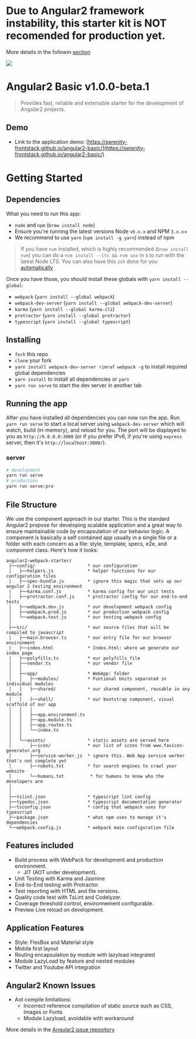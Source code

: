 # Due to Angular2 framework instability, this starter kit is NOT recomended for production yet.

More details in the followin [section](#known-issues)

![](./docs/angular2-basic-logo.png)

# Angular2 Basic v1.0.0-beta.1 

> Provides fast, reliable and extensible starter for the development of Angular2 projects.

## Demo 

* Link to the application demo:  [https://serenity-frontstack.github.io/angular2-basic/](https://serenity-frontstack.github.io/angular2-basic/) 

# Getting Started

## Dependencies
What you need to run this app:
* `node` and `npm` (`brew install node`)
* Ensure you're running the latest versions Node `v6.x.x` and NPM `3.x.x`+
* We recommend to use `yarn` (`npm install -g yarn`) instead of npm

> If you have `nvm` installed, which is highly recommended (`brew install nvm`) you can do a `nvm install --lts && nvm use` in `$` to run with the latest Node LTS. You can also have this `zsh` done for you [automatically](https://github.com/creationix/nvm#calling-nvm-use-automatically-in-a-directory-with-a-nvmrc-file) 

Once you have those, you should install these globals with `yarn install --global`:
* `webpack` (`yarn install --global webpack`)
* `webpack-dev-server` (`yarn install --global webpack-dev-server`)
* `karma` (`yarn install --global karma-cli`)
* `protractor` (`yarn install --global protractor`)
* `typescript` (`yarn install --global typescript`)

## Installing
* `fork` this repo
* `clone` your fork
* `yarn install webpack-dev-server rimraf webpack -g` to install required global dependencies
* `yarn install` to install all dependencies or `yarn`
* `yarn run serve` to start the dev server in another tab

## Running the app
After you have installed all dependencies you can now run the app. Run `yarn run serve` to start a local server using `webpack-dev-server` which will watch, build (in-memory), and reload for you. The port will be displayed to you as `http://0.0.0.0:3000` (or if you prefer IPv6, if you're using `express` server, then it's `http://localhost:3000/`).

### server
```bash
# development
yarn run serve
# production
yarn run serve:pro
```

## File Structure

We use the component approach in our starter. This is the standard Angular2 propose for developing scalable application and a great way to ensure maintainable code by encapsulation of our behavior logic. A component is basically a self contained app usually in a single file or a folder with each concern as a file: style, template, specs, e2e, and component class. Here's how it looks:
```
angular2-webpack-starter/
 ├──config/                    * our configuration
 |   ├──helpers.js             * helper functions for our configuration files
 |   ├──spec-bundle.js         * ignore this magic that sets up our angular 2 testing environment
 |   ├──karma.conf.js          * karma config for our unit tests
 |   ├──protractor.conf.js     * protractor config for our end-to-end tests
 │   ├──webpack.dev.js         * our development webpack config
 │   ├──webpack.prod.js        * our production webpack config
 │   └──webpack.test.js        * our testing webpack config
 │
 ├──src/                       * our source files that will be compiled to javascript
 |   ├──main.browser.ts        * our entry file for our browser environment
 |   ├──index.html             * Index.html: where we generate our index page
 |   ├──polyfills.ts           * our polyfills file
 |   ├──vendor.ts              * our vendor file
 │   │
 │   ├──app/                   * WebApp: folder
 │   │   ├──modules/           * Funtional Units separated in individual modules 
 │   │   ├──shared/            * our shared component, reusable in any module
 │   │   ├──shell/             * our bootstrap component, visual scaffold of our app 
 │   │   │
 │   │   ├──app.environment.ts 
 │   │   ├──app.module.ts      
 │   │   ├──app.routes.ts      
 │   │   └──index.ts           
 │   │
 │   └──assets/                * static assets are served here
 │       ├──icon/              * our list of icons from www.favicon-generator.org
 │       ├──service-worker.js  * ignore this. Web App service worker that's not complete yet
 │       ├──robots.txt         * for search engines to crawl your website
 │       └──humans.txt          * for humans to know who the developers are
 │
 │
 ├──tslint.json                * typescript lint config
 ├──typedoc.json               * typescript documentation generator
 ├──tsconfig.json              * config that webpack uses for typescript
 ├──package.json               * what npm uses to manage it's dependencies
 └──webpack.config.js          * webpack main configuration file

```

## Features included

* Build process with WebPack for development and production environment.  
    * JIT (AOT under development).
* Unit Testing with Karma and Jasmine
* End-to-End testing with Protractor.
* Test reporting with HTML and file versions.
* Quality code test with TsLint and Codelyzer.
* Coverage threshold control, environnement configurable.      
* Preview Live reload on development.

## Application Features

* Style: FlexBox and Material style
* Mobile first layout
* Routing encapsulation by module with lazyload integrated
* Module LazyLoad by feature and nested modules
* Twitter and Youtube API integration

## Angular2 Known Issues
 
* Aot compile limitations:
    * Incorrect reference compilation of static source such as CSS, Images or Fonts
    * Module Lazyload, avoidable with workaround

More details in the [Angular2 issue repository](https://github.com/angular/angular/issues) 



